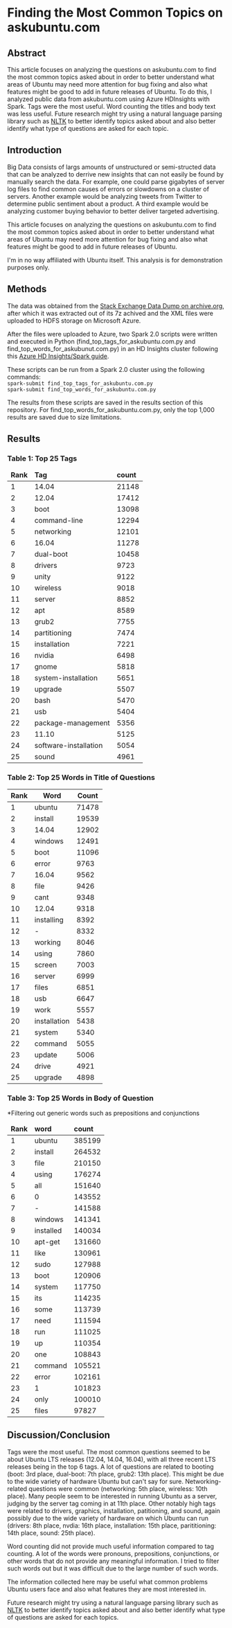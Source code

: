 # Finding the Most Common Topics on askubuntu.com
## Abstract
This article focuses on analyzing the questions on askubuntu.com to find the most common topics asked about in order to better understand what areas of Ubuntu may need more attention for bug fixing and also what features might be good to add in future releases of Ubuntu. To do this, I analyzed public data from askubuntu.com using Azure HDInsights with Spark. Tags were the most useful. Word counting the titles and body text was less useful. Future research might try using a natural language parsing library such as [NLTK](http://www.nltk.org/) to better identify topics asked about and also better identify what type of questions are asked for each topic. 

## Introduction
Big Data consists of largs amounts of unstructured or semi-structed data that can be analyzed to derrive new insights that can not easily be found by manually search the data. For example, one could parse gigabytes of server log files to find common causes of errors or slowdowns on a cluster of servers. Another example would be analyzing tweets from Twitter to determine public sentiment about a product. A third example would be analyzing customer buying behavior to better deliver targeted advertising. 

This article focuses on analyzing the questions on askubuntu.com to find the most common topics asked about in order to better understand what areas of Ubuntu may need more attention for bug fixing and also what features might be good to add in future releases of Ubuntu.

I'm in no way affiliated with Ubuntu itself. This analysis is for demonstration purposes only. 

## Methods
The data was obtained from the [Stack Exchange Data Dump on archive.org](https://archive.org/details/stackexchange), after which it was extracted out of its 7z achived and the XML files were uploaded to HDFS storage on Microsoft Azure.

After the files were uploaded to Azure, two Spark 2.0 scripts were written and executed in Python (find_top_tags_for_askubuntu.com.py and find_top_words_for_askubunut.com.py) in an HD Insights cluster following this [Azure HD Insights/Spark guide](https://docs.microsoft.com/en-us/azure/hdinsight/hdinsight-apache-spark-jupyter-spark-sql). 

These scripts can be run from a Spark 2.0 cluster using the following commands:    
```spark-submit find_top_tags_for_askubuntu.com.py```   
```spark-submit find_top_words_for_askubuntu.com.py```    

The results from these scripts are saved in the results section of this repository. For find_top_words_for_askubuntu.com.py, only the top 1,000 results are saved due to size limitations. 

## Results
### Table 1: Top 25 Tags
<table>
<thead><tr><td><b>Rank</b></td><td><b>Tag</b></td><td><b>count</b></td></tr></thead>
<tbody>
    <tr><td>1</td><td>14.04</td><td>21148</td></tr>
    <tr><td>2</td><td>12.04</td><td>17412</td></tr>
    <tr><td>3</td><td>boot</td><td>13098</td></tr>
    <tr><td>4</td><td>command-line</td><td>12294</td></tr>
    <tr><td>5</td><td>networking</td><td>12101</td></tr>
    <tr><td>6</td><td>16.04</td><td>11278</td></tr>
    <tr><td>7</td><td>dual-boot</td><td>10458</td></tr>
    <tr><td>8</td><td>drivers</td><td>9723</td></tr>
    <tr><td>9</td><td>unity</td><td>9122</td></tr>
    <tr><td>10</td><td>wireless</td><td>9018</td></tr>
    <tr><td>11</td><td>server</td><td>8852</td></tr>
    <tr><td>12</td><td>apt</td><td>8589</td></tr>
    <tr><td>13</td><td>grub2</td><td>7755</td></tr>
    <tr><td>14</td><td>partitioning</td><td>7474</td></tr>
    <tr><td>15</td><td>installation</td><td>7221</td></tr>
    <tr><td>16</td><td>nvidia</td><td>6498</td></tr>
    <tr><td>17</td><td>gnome</td><td>5818</td></tr>
    <tr><td>18</td><td>system-installation</td><td>5651</td></tr>
    <tr><td>19</td><td>upgrade</td><td>5507</td></tr>
    <tr><td>20</td><td>bash</td><td>5470</td></tr>
    <tr><td>21</td><td>usb</td><td>5404</td></tr>
    <tr><td>22</td><td>package-management</td><td>5356</td></tr>
    <tr><td>23</td><td>11.10</td><td>5125</td></tr>
    <tr><td>24</td><td>software-installation</td><td>5054</td></tr>
    <tr><td>25</td><td>sound</td><td>4961</td></tr>
</tbody>
</table>

### Table 2: Top 25 Words in Title of Questions 
|Rank|Word       |Count|
|--- | ---       | --- |
|1   |ubuntu     |71478|
|2   |install    |19539|
|3   |14.04	    |12902|
|4   |windows    |12491|
|5   |boot	    |11096|
|6   |error	    |9763|
|7   |16.04	    |9562|
|8   |file	    |9426|
|9  |cant	    |9348|
|10  |12.04	    |9318|
|11  |installing |8392|
|12  |-	        |8332|
|13  |working	|8046|
|14  |using	    |7860|
|15  |screen	    |7003|
|16  |server	    |6999|
|17  |files	    |6851|
|18  |usb	    |6647|
|19  |work	    |5557|
|20  |installation |5438|
|21  |system	      |5340|
|22  |command	  |5055|
|23  |update	      |5006|
|24  |drive	      |4921|
|25  |upgrade	  |4898|


### Table 3: Top 25 Words in Body of Question
*Filtering out generic words such as prepositions and conjunctions
<table>
<thead><tr><td><b>Rank</b></td><td><b>word</b></td><td><b>count</b></td></tr></thead>
<tbody>
    <tr><td>1</td><td>ubuntu</td><td>385199</td></tr>
    <tr><td>2</td><td>install</td><td>264532</td></tr>
    <tr><td>3</td><td>file</td><td>210150</td></tr>
    <tr><td>4</td><td>using</td><td>176274</td></tr>
    <tr><td>5</td><td>all</td><td>151640</td></tr>
    <tr><td>6</td><td>0</td><td>143552</td></tr>
    <tr><td>7</td><td>-</td><td>141588</td></tr>
    <tr><td>8</td><td>windows</td><td>141341</td></tr>
    <tr><td>9</td><td>installed</td><td>140034</td></tr>
    <tr><td>10</td><td>apt-get</td><td>131660</td></tr>
    <tr><td>11</td><td>like</td><td>130961</td></tr>
    <tr><td>12</td><td>sudo</td><td>127988</td></tr>
    <tr><td>13</td><td>boot</td><td>120906</td></tr>
    <tr><td>14</td><td>system</td><td>117750</td></tr>
    <tr><td>15</td><td>its</td><td>114235</td></tr>
    <tr><td>16</td><td>some</td><td>113739</td></tr>
    <tr><td>17</td><td>need</td><td>111594</td></tr>
    <tr><td>18</td><td>run</td><td>111025</td></tr>
    <tr><td>19</td><td>up</td><td>110354</td></tr>
    <tr><td>20</td><td>one</td><td>108843</td></tr>
    <tr><td>21</td><td>command</td><td>105521</td></tr>
    <tr><td>22</td><td>error</td><td>102161</td></tr>
    <tr><td>23</td><td>1</td><td>101823</td></tr>
    <tr><td>24</td><td>only</td><td>100010</td></tr>
    <tr><td>25</td><td>files</td><td>97827</td></tr>
</tbody>
</table>

## Discussion/Conclusion
Tags were the most useful. The most common questions seemed to be about Ubuntu LTS releases (12.04, 14.04, 16.04), with all three recent LTS releases being in the top 6 tags. A lot of questions are related to booting (boot: 3rd place, dual-boot: 7th place, grub2: 13th place). This might be due to the wide variety of hardware Ubuntu but can't say for sure. Networking-related questions were common (networking: 5th place, wireless: 10th place). Many people seem to be interested in running Ubuntu as a server, judging by the server tag coming in at 11th place. Other notably high tags were related to drivers, graphics, installation, patitioning, and sound, again possibly due to the wide variety of hardware on which Ubuntu can run (drivers: 8th place, nvdia: 16th place, installation: 15th place, parititioning: 14th place, sound: 25th place). 

Word counting did not provide much useful information compared to tag counting. A lot of the words were pronouns, prepositions, conjunctions, or other words that do not provide any meaningful information. I tried to filter such words out but it was difficult due to the large number of such words. 

The information collected here may be useful what common problems Ubuntu users face and also what features they are most interested in.

Future research might try using a natural language parsing library such as [NLTK](http://www.nltk.org/) to better identify topics asked about and also better identify what type of questions are asked for each topics. 

